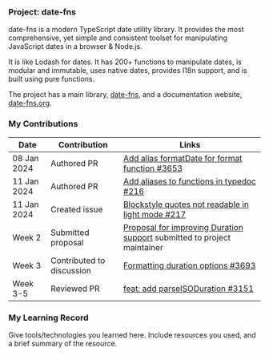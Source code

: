 ### Project: date-fns

date-fns is a modern TypeScript date utility library. It provides the most comprehensive, yet simple and consistent 
toolset for manipulating JavaScript dates in a browser & Node.js.

It is like Lodash for dates. It has 200+ functions to manipulate dates, is modular and immutable, uses 
native dates, provides I18n support, and is built using pure functions.

The project has a main library, [date-fns](https://github.com/date-fns/date-fns), and a documentation website, 
[date-fns.org](https://github.com/date-fns/date-fns.org).

### My Contributions

| Date        | Contribution              | Links                                                                                                                                                  |
|-------------|---------------------------|--------------------------------------------------------------------------------------------------------------------------------------------------------|
| 08 Jan 2024 | Authored PR               | [Add alias formatDate for format function #3653](https://github.com/date-fns/date-fns/pull/3653)                                                       |
| 11 Jan 2024 | Authored PR               | [Add aliases to functions in typedoc #216](https://github.com/date-fns/date-fns.org/pull/216)                                                          |
| 11 Jan 2024 | Created issue             | [Blockstyle quotes not readable in light mode #217](https://github.com/date-fns/date-fns.org/issues/217)                                               |
| Week 2      | Submitted proposal        | [Proposal for improving Duration support](https://github.com/orgs/date-fns/discussions/3666#discussioncomment-8341732) submitted to project maintainer |
| Week 3      | Contributed to discussion | [Formatting duration options #3693](https://github.com/orgs/date-fns/discussions/3693)                                                                 |
| Week 3-5    | Reviewed PR               | [feat: add parseISODuration #3151](https://github.com/date-fns/date-fns/pull/3151)                                                                     |

### My Learning Record

Give tools/technologies you learned here. Include resources you used, and a brief summary of the resource.
